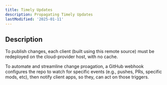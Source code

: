 ```yaml
---
title: Timely Updates
description: Propagating Timely Updates
lastModified: '2025-01-11'
---
```


## Description

To publish changes, each client (built using this remote source) must be redeployed on the cloud-provider host, with no cache.

To automate and streamline change proagation, a GitHub webhook configures the repo to watch for specific events (e.g., pushes, PRs, specific mods, etc), then notify client apps, so they, can act on those triggers.

